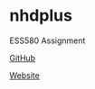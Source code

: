 # nhdplus
ESS580 Assignment

[GitHub](https://github.com/BBudnicki/nhdplus)

[Website](https://bbudnicki.github.io/nhdplus/)